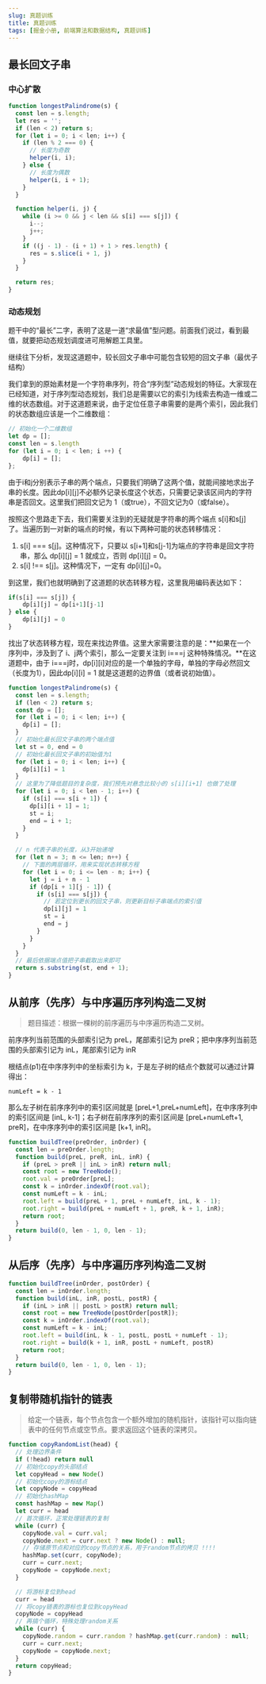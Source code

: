 ```yaml
---
slug: 真题训练
title: 真题训练
tags: [掘金小册, 前端算法和数据结构, 真题训练]
---
```


## 最长回文子串

### 中心扩散

```javascript
function longestPalindrome(s) {
  const len = s.length;
  let res = '';
  if (len < 2) return s;
  for (let i = 0; i < len; i++) {
    if (len % 2 === 0) {
      // 长度为奇数
      helper(i, i);
    } else {
      // 长度为偶数
      helper(i, i + 1);
    }
  }

  function helper(i, j) {
    while (i >= 0 && j < len && s[i] === s[j]) {
      i--;
      j++;
    }
    if ((j - 1) - (i + 1) + 1 > res.length) {
      res = s.slice(i + 1, j)
    }
  }

  return res;
}
```

### 动态规划

题干中的“最长”二字，表明了这是一道“求最值”型问题。前面我们说过，看到最值，就要把动态规划调度进可用解题工具里。

继续往下分析，发现这道题中，较长回文子串中可能包含较短的回文子串（最优子结构）

我们拿到的原始素材是一个字符串序列，符合“序列型”动态规划的特征。大家现在已经知道，对于序列型动态规划，我们总是需要以它的索引为线索去构造一维或二维的状态数组。对于这道题来说，由于定位任意子串需要的是两个索引，因此我们的状态数组应该是一个二维数组：

```javascript
// 初始化一个二维数组
let dp = [];
const len = s.length
for (let i = 0; i < len; i ++) {
    dp[i] = [];
};
```

由于i和j分别表示子串的两个端点，只要我们明确了这两个值，就能间接地求出子串的长度。因此dp[i][j]不必额外记录长度这个状态，只需要记录该区间内的字符串是否回文。这里我们把回文记为 1（或true），不回文记为0（或false）。

按照这个思路走下去，我们需要关注到的无疑就是字符串的两个端点 s[i]和s[j]了。当遍历到一对新的端点的时候，有以下两种可能的状态转移情况：

1. s[i] === s[j]。这种情况下，只要以 s[i+1]和s[j-1]为端点的字符串是回文字符串，那么 dp[i][j] = 1 就成立，否则 dp[i][j] = 0。
2. s[i] !== s[j]。这种情况下，一定有 dp[i][j]=0。

到这里，我们也就明确到了这道题的状态转移方程，这里我用编码表达如下：

```javascript
if(s[i] === s[j]) {
    dp[i][j] = dp[i+1][j-1]  
} else {
    dp[i][j] = 0
}
```

找出了状态转移方程，现在来找边界值。这里大家需要注意的是：**如果在一个序列中，涉及到了 i、j两个索引，那么一定要关注到 i===j 这种特殊情况。**在这道题中，由于 i===j时，dp[i][i]对应的是一个单独的字母，单独的字母必然回文（长度为1），因此dp[i][i] = 1 就是这道题的边界值（或者说初始值）。

```javascript
function longestPalindrome(s) {
  const len = s.length;
  if (len < 2) return s;
  const dp = [];
  for (let i = 0; i < len; i++) {
    dp[i] = [];
  }
  // 初始化最长回文子串的两个端点值
  let st = 0, end = 0
  // 初始化最长回文子串的初始值为1
  for (let i = 0; i < len; i++) {
    dp[i][i] = 1
  }
  // 这里为了降低题目的复杂度，我们预先对悬念比较小的 s[i][i+1] 也做了处理
  for (let i = 0; i < len - 1; i++) {
    if (s[i] === s[i + 1]) {
      dp[i][i + 1] = 1;
      st = i;
      end = i + 1;
    }
  }

  // n 代表子串的长度，从3开始递增
  for (let n = 3; n <= len; n++) {
    // 下面的两层循环，用来实现状态转移方程
    for (let i = 0; i <= len - n; i++) {
      let j = i + n - 1
      if (dp[i + 1][j - 1]) {
        if (s[i] === s[j]) {
          // 若定位到更长的回文子串，则更新目标子串端点的索引值
          dp[i][j] = 1
          st = i
          end = j
        }
      }
    }
  }
  // 最后依据端点值把子串截取出来即可
  return s.substring(st, end + 1);
}
```

## 从前序（先序）与中序遍历序列构造二叉树

> 题目描述：根据一棵树的前序遍历与中序遍历构造二叉树。

前序序列当前范围的头部索引记为 preL，尾部索引记为 preR；把中序序列当前范围的头部索引记为 inL，尾部索引记为 inR

根结点(p1)在中序序列中的坐标索引为 k，于是左子树的结点个数就可以通过计算得出：

```text
numLeft = k - 1
```

那么左子树在前序序列中的索引区间就是 [preL+1,preL+numLeft]，在中序序列中的索引区间是 [inL, k-1]；右子树在前序序列的索引区间是 [preL+numLeft+1, preR]，在中序序列中的索引区间是 [k+1, inR]。

```javascript
function buildTree(preOrder, inOrder) {
  const len = preOrder.length;
  function build(preL, preR, inL, inR) {
    if (preL > preR || inL > inR) return null;
    const root = new TreeNode();
    root.val = preOrder[preL];
    const k = inOrder.indexOf(root.val);
    const numLeft = k - inL;
    root.left = build(preL + 1, preL + numLeft, inL, k - 1);
    root.right = build(preL + numLeft + 1, preR, k + 1, inR);
    return root;
  }
  return build(0, len - 1, 0, len - 1);
}
```

## 从后序（先序）与中序遍历序列构造二叉树

```javascript
function buildTree(inOrder, postOrder) {
  const len = inOrder.length;
  function build(inL, inR, postL, postR) {
    if (inL > inR || postL > postR) return null;
    const root = new TreeNode(postOrder[postR]);
    const k = inOrder.indexOf(root.val);
    const numLeft = k - inL;
    root.left = build(inL, k - 1, postL, postL + numLeft - 1);
    root.right = build(k + 1, inR, postL + numLeft, postR)
    return root;
  }
  return build(0, len - 1, 0, len - 1);
}
```

## 复制带随机指针的链表

> 给定一个链表，每个节点包含一个额外增加的随机指针，该指针可以指向链表中的任何节点或空节点。要求返回这个链表的深拷贝。

```javascript
function copyRandomList(head) {
  // 处理边界条件
  if (!head) return null
  // 初始化copy的头部结点
  let copyHead = new Node()
  // 初始化copy的游标结点
  let copyNode = copyHead
  // 初始化hashMap
  const hashMap = new Map()
  let curr = head
  // 首次循环，正常处理链表的复制
  while (curr) {
    copyNode.val = curr.val;
    copyNode.next = curr.next ? new Node() : null;
    // 存储原节点和对应的copy节点的关系，用于random节点的拷贝 !!!!
    hashMap.set(curr, copyNode);
    curr = curr.next;
    copyNode = copyNode.next;
  }

  // 将游标复位到head
  curr = head
  // 将copy链表的游标也复位到copyHead
  copyNode = copyHead
  // 再搞个循环，特殊处理random关系
  while (curr) {
    copyNode.random = curr.random ? hashMap.get(curr.random) : null;
    curr = curr.next;
    copyNode = copyNode.next;
  }
  return copyHead;
}
```